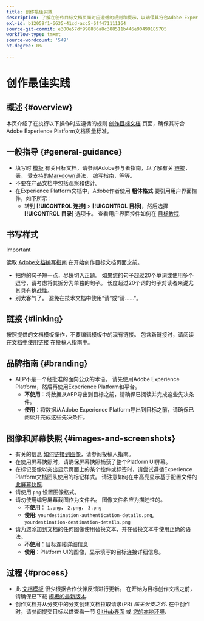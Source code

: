 ```yaml
---
title: 创作最佳实践
description: 了解在创作目标文档页面时应遵循的规则和提示，以确保其符合Adobe Experience Platform文档质量标准。
exl-id: b12059f1-6635-41cd-acc5-6ff471111164
source-git-commit: e300e57df998836a8c388511b446e90499185705
workflow-type: tm+mt
source-wordcount: '549'
ht-degree: 0%

---
```


# 创作最佳实践

## 概述 {#overview}

本页介绍了在执行以下操作时应遵循的规则 [创作目标文档](./documentation-instructions.md) 页面，确保其符合Adobe Experience Platform文档质量标准。

## 一般指导 {#general-guidance}

* 填写时 [模板](./self-service-template.md) 有关目标文档，请参阅Adobe参与者指南，以了解有关 [链接](https://experienceleague.adobe.com/docs/contributor/contributor-guide/writing-essentials/linking.html)， [表](https://experienceleague.adobe.com/docs/contributor/contributor-guide/writing-essentials/markdown.html#tables)， [受支持的Markdown语法](https://experienceleague.adobe.com/docs/contributor/contributor-guide/writing-essentials/markdown.html)， [编写指南](https://experienceleague.adobe.com/docs/contributor/contributor-guide/writing-essentials/general-writing-guidance.html)，等等。
* 不要在产品文档中包括观察和估计。
* 在Experience Platform文档中，Adobe作者使用 **粗体格式** 要引用用户界面控件，如下所示：
   * 转到 **[!UICONTROL 连接]** > **[!UICONTROL 目标]**，然后选择 **[!UICONTROL 目录]** 选项卡。 查看用户界面控件如何在 [目标教程](https://experienceleague.adobe.com/docs/experience-platform/destinations/ui/activate/activate-batch-profile-destinations.html#select-destination).

## 书写样式

>[!IMPORTANT]
>
>读取 [Adobe文档编写指南](https://experienceleague.adobe.com/docs/contributor/contributor-guide/writing-essentials/general-writing-guidance.html) 在开始创作目标文档页面之前。

* 把你的句子短一点，尽快切入正题。 如果您的句子超过20个单词或使用多个逗号，请考虑将其拆分为单独的句子。 长度超过20个词的句子对读者来说尤其具有挑战性。
* 别太客气了。 避免在技术文档中使用“请”或“请……”。

## 链接 {#linking}

按照提供的文档模板操作，不要编辑模板中的现有链接。 包含新链接时，请阅读 [在文档中使用链接](https://experienceleague.adobe.com/docs/contributor/contributor-guide/writing-essentials/linking.html) 在投稿人指南中。

## 品牌指南 {#branding}

* AEP不是一个经批准的面向公众的术语。 请先使用Adobe Experience Platform，然后再使用Experience Platform和平台。
   * **不使用**：将数据从AEP导出到目标之前，请确保已阅读并完成这些先决条件。
   * **使用**：将数据从Adobe Experience Platform导出到目标之前，请确保已阅读并完成这些先决条件。

## 图像和屏幕快照 {#images-and-screenshots}

* 有关的信息 [如何链接到图像](https://experienceleague.adobe.com/docs/contributor/contributor-guide/writing-essentials/markdown.html#images)，请参阅投稿人指南。
* 在使用屏幕快照时，请确保屏幕快照捕获了整个Platform UI屏幕。
* 在标记图像以突出显示页面上的某个控件或标签时，请尝试遵循Experience Platform文档团队使用的标记样式。 请注意如何在中高亮显示基于配置文件的 [此屏幕快照](/help/destinations/catalog/cloud-storage/amazon-s3.md#export-type-frequency).
* 请使用 `png` 设置图像格式。
* 请勿使用编号屏幕截图作为文件名。 图像文件名应为描述性的。
   * **不使用**： `1.png`， `2.png`， `3.png`
   * **使用**: `yourdestination-authentication-details.png`, `yourdestination-destination-details.png`
* 请为您添加到文档的任何图像使用替换文本，并在替换文本中使用正确的语法。
   * **不使用**：目标连接详细信息
   * **使用**：Platform UI的图像，显示填写的目标连接详细信息。

## 过程 {#process}

* 此 [文档模板](./self-service-template.md) 很少根据合作伙伴反馈进行更新。 在开始为目标创作文档之前，请确保已下载 [模板的最新版本](../assets/docs-framework/yourdestination-template.zip).
* 创作文档并从分支中的分支创建文档拉取请求(PR) *除主分支之外*. 在中创作时，请参阅提交目标以供查看一节 [GitHub界面](./use-github-interface-to-create-documentation.md#submit-review) 或 [您的本地环境](./work-in-local-environment.md#submit-review).
